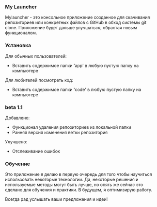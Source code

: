 ### My Launcher
Mylauncher - это консольное приложение созданное для скачивания репозиториев или конкретных файлов с GitHub в обход системы git clone. Приложение будет дальше улучшаться, обрастая новым функционалом.

### Установка
Для обычных пользователей:
- Вставить содержимое папки 'app' в любую пустую папку на компьютере

Для любителей посмотреть код:
- Вставить содержимое папки 'code' в любую пустую папку на компьютере

### beta 1.1
Добавлено:
 - Функционал удаления репозиториев из локальной папки
 - Ранняя версия изменения ветки репозитория

Улучшено:
 - Отслеживание ошибок

### Обучение
Это приложение я делаю в первую очередь для того чтобы научиться использовать некоторые технологии. Да, некоторые решения и используемые методы могут быть лучше, но опять же сейчас это сделано для обучения и практики. В будущем, я оптимизирую работу.

Всегда рад услышать ваши предложения и идеи!